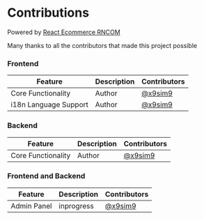 # Contributions

Powered by [React Ecommerce RNCOM](https://github.com/x9sim9/react_ecommerce_rncom)

Many thanks to all the contributors that made this project possible

### Frontend

| Feature               | Description | Contributors                         |  
|-----------------------|-------------|--------------------------------------|  
| Core Functionality    | Author      | [@x9sim9](https://github.com/x9sim9) |  
| i18n Language Support | Author      | [@x9sim9](https://github.com/x9sim9) |  

### Backend

| Feature            | Description | Contributors                         |  
|--------------------|-------------|--------------------------------------|  
| Core Functionality | Author      | [@x9sim9](https://github.com/x9sim9) |  

### Frontend and Backend

| Feature     | Description | Contributors                         |  
|-------------|-------------|--------------------------------------|  
| Admin Panel | inprogress  | [@x9sim9](https://github.com/x9sim9) |